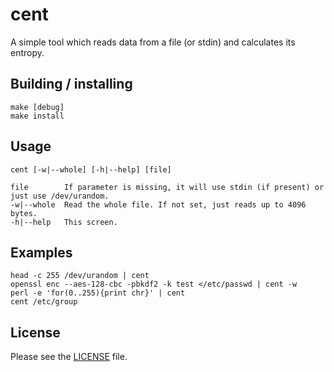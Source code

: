 # cent

A simple tool which reads data from a file (or stdin) and calculates its
entropy.

## Building / installing

    make [debug]
    make install

## Usage

	cent [-w|--whole] [-h|--help] [file]

	file        If parameter is missing, it will use stdin (if present) or just use /dev/urandom.
	-w|--whole  Read the whole file. If not set, just reads up to 4096 bytes.
	-h|--help   This screen.

## Examples

	head -c 255 /dev/urandom | cent
	openssl enc --aes-128-cbc -pbkdf2 -k test </etc/passwd | cent -w
	perl -e 'for(0..255){print chr}' | cent
	cent /etc/group

## License

Please see the [LICENSE](./LICENSE) file.

[//]: # ( vim: set tw=80: )
